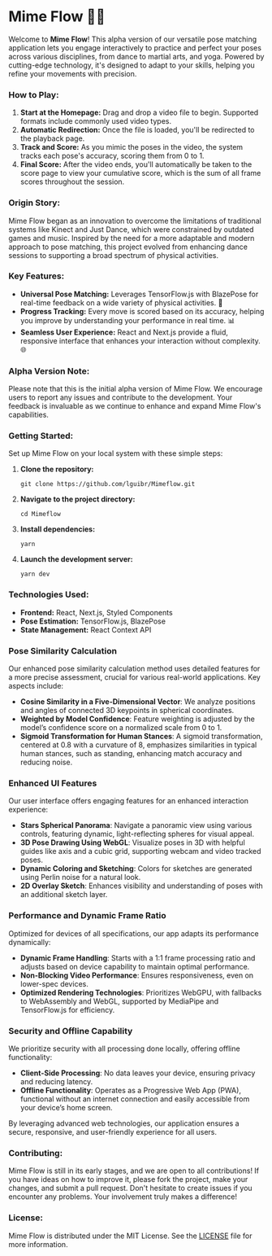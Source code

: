 # Mime Flow 🕺💃

Welcome to **Mime Flow**! This alpha version of our versatile pose matching application lets you engage interactively to practice and perfect your poses across various disciplines, from dance to martial arts, and yoga. Powered by cutting-edge technology, it's designed to adapt to your skills, helping you refine your movements with precision.

### How to Play:

1. **Start at the Homepage:** Drag and drop a video file to begin. Supported formats include commonly used video types.
2. **Automatic Redirection:** Once the file is loaded, you'll be redirected to the playback page.
3. **Track and Score:** As you mimic the poses in the video, the system tracks each pose's accuracy, scoring them from 0 to 1.
4. **Final Score:** After the video ends, you'll automatically be taken to the score page to view your cumulative score, which is the sum of all frame scores throughout the session.

### Origin Story:

Mime Flow began as an innovation to overcome the limitations of traditional systems like Kinect and Just Dance, which were constrained by outdated games and music. Inspired by the need for a more adaptable and modern approach to pose matching, this project evolved from enhancing dance sessions to supporting a broad spectrum of physical activities.

### Key Features:

- **Universal Pose Matching:** Leverages TensorFlow.js with BlazePose for real-time feedback on a wide variety of physical activities. 🌟
- **Progress Tracking:** Every move is scored based on its accuracy, helping you improve by understanding your performance in real time. 📊
- **Seamless User Experience:** React and Next.js provide a fluid, responsive interface that enhances your interaction without complexity. 🌐

### Alpha Version Note:

Please note that this is the initial alpha version of Mime Flow. We encourage users to report any issues and contribute to the development. Your feedback is invaluable as we continue to enhance and expand Mime Flow's capabilities.

### Getting Started:

Set up Mime Flow on your local system with these simple steps:

1. **Clone the repository:**
   ```
   git clone https://github.com/lguibr/Mimeflow.git
   ```
2. **Navigate to the project directory:**
   ```
   cd Mimeflow
   ```
3. **Install dependencies:**
   ```
   yarn
   ```
4. **Launch the development server:**
   ```
   yarn dev
   ```

### Technologies Used:

- **Frontend:** React, Next.js, Styled Components
- **Pose Estimation:** TensorFlow.js, BlazePose
- **State Management:** React Context API

### Pose Similarity Calculation

Our enhanced pose similarity calculation method uses detailed features for a more precise assessment, crucial for various real-world applications. Key aspects include:

- **Cosine Similarity in a Five-Dimensional Vector**: We analyze positions and angles of connected 3D keypoints in spherical coordinates.
- **Weighted by Model Confidence**: Feature weighting is adjusted by the model’s confidence score on a normalized scale from 0 to 1.
- **Sigmoid Transformation for Human Stances**: A sigmoid transformation, centered at 0.8 with a curvature of 8, emphasizes similarities in typical human stances, such as standing, enhancing match accuracy and reducing noise.

### Enhanced UI Features

Our user interface offers engaging features for an enhanced interaction experience:

- **Stars Spherical Panorama**: Navigate a panoramic view using various controls, featuring dynamic, light-reflecting spheres for visual appeal.
- **3D Pose Drawing Using WebGL**: Visualize poses in 3D with helpful guides like axis and a cubic grid, supporting webcam and video tracked poses.
- **Dynamic Coloring and Sketching**: Colors for sketches are generated using Perlin noise for a natural look.
- **2D Overlay Sketch**: Enhances visibility and understanding of poses with an additional sketch layer.

### Performance and Dynamic Frame Ratio

Optimized for devices of all specifications, our app adapts its performance dynamically:

- **Dynamic Frame Handling**: Starts with a 1:1 frame processing ratio and adjusts based on device capability to maintain optimal performance.
- **Non-Blocking Video Performance**: Ensures responsiveness, even on lower-spec devices.
- **Optimized Rendering Technologies**: Prioritizes WebGPU, with fallbacks to WebAssembly and WebGL, supported by MediaPipe and TensorFlow.js for efficiency.

### Security and Offline Capability

We prioritize security with all processing done locally, offering offline functionality:

- **Client-Side Processing**: No data leaves your device, ensuring privacy and reducing latency.
- **Offline Functionality**: Operates as a Progressive Web App (PWA), functional without an internet connection and easily accessible from your device’s home screen.

By leveraging advanced web technologies, our application ensures a secure, responsive, and user-friendly experience for all users.

### Contributing:

Mime Flow is still in its early stages, and we are open to all contributions! If you have ideas on how to improve it, please fork the project, make your changes, and submit a pull request. Don't hesitate to create issues if you encounter any problems. Your involvement truly makes a difference!

### License:

Mime Flow is distributed under the MIT License. See the [LICENSE](LICENSE) file for more information.
